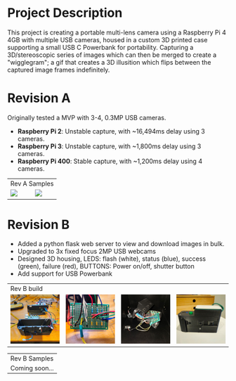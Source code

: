 # Project Description
This project is creating a portable multi-lens camera using a Raspberry Pi 4 4GB with multiple USB cameras, housed in a custom 3D printed case supporting a small USB C Powerbank for portability.
Capturing a 3D/stereoscopic series of images which can then be merged to create a "wigglegram"; a gif that creates a 3D illusition which flips between the captured image frames indefinitely.

# Revision A
Originally tested a MVP with 3-4, 0.3MP USB cameras.
- **Raspberry Pi 2**: Unstable capture, with ~16,494ms delay using 3 cameras.
- **Raspberry Pi 3**: Unstable capture, with ~1,800ms delay using 3 cameras.
- **Raspberry Pi 400**: Stable capture, with ~1,200ms delay using 4 cameras.

<table>
  <tr><td colspan="2">Rev A Samples</td></tr>
  <tr>
    <td><img src="readme/1731046338_B.gif"></td>
    <td><img src="readme/1731052035_A.gif"></td>
  </tr>
</table>


# Revision B
- Added a python flask web server to view and download images in bulk.
- Upgraded to 3x fixed focus 2MP USB webcams
- Designed 3D housing, LEDS: flash (white), status (blue), success (green), failure (red), BUTTONS: Power on/off, shutter button
- Add support for USB Powerbank

<table>
  <tr><td colspan="4">Rev B build</td></tr>
  <tr>
    <td><img src="readme/rev2_a.jpg"></td>
    <td><img src="readme/rev2_b.jpg"></td>
    <td><img src="readme/rev2_c.jpg"></td>
    <td><img src="readme/rev2_d.jpg"></td>
  </tr>
</table>

<table>
  <tr><td colspan="3">Rev B Samples</td></tr>
  <tr>
    <td>Coming soon...</td>
  </tr>
</table>
